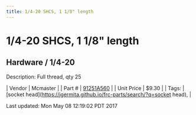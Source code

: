 ```yaml
---
title: 1/4-20 SHCS, 1 1/8" length
---
```


# 1/4-20 SHCS, 1 1/8" length
## Hardware / 1/4-20
Description: 	Full thread, qty 25 

| Vendor | Mcmaster | 
| Part # | [91251A560](https://www.mcmaster.com/#91251A560) | 
| Unit Price | $9.30 | 
| Tags: | [socket head](https://jgermita.github.io/frc-parts/search/?q=socket head),  | 

Last updated: Mon May 08 12:19:02 PDT 2017